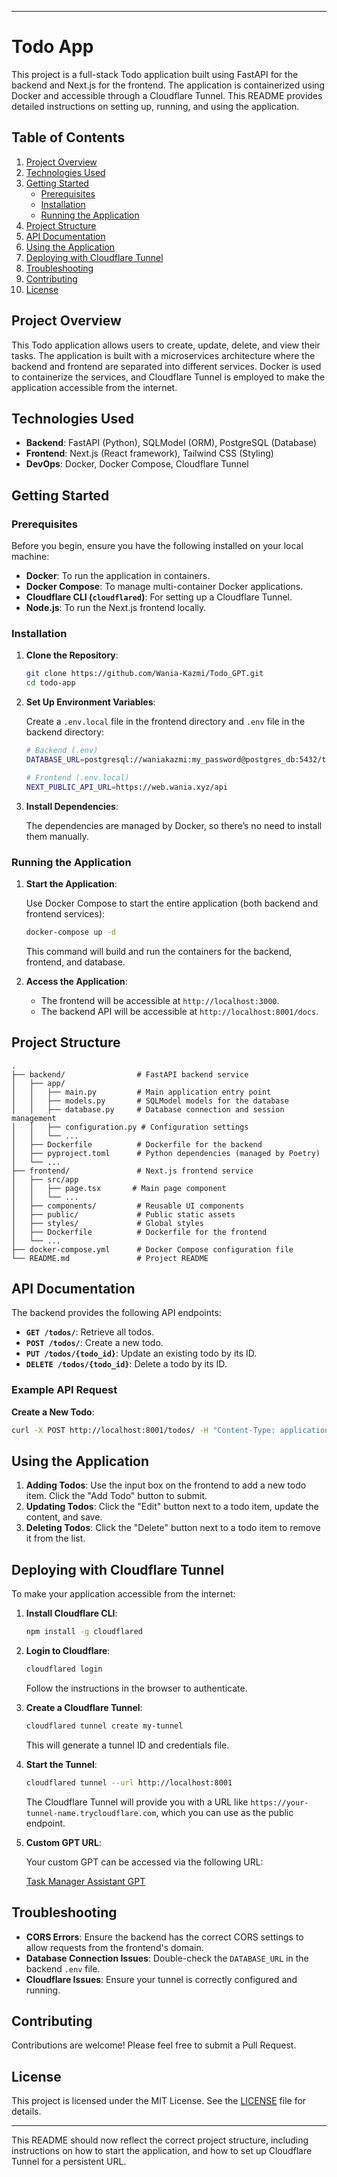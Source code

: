 
---

# Todo App

This project is a full-stack Todo application built using FastAPI for the backend and Next.js for the frontend. The application is containerized using Docker and accessible through a Cloudflare Tunnel. This README provides detailed instructions on setting up, running, and using the application.

## Table of Contents

1. [Project Overview](#project-overview)
2. [Technologies Used](#technologies-used)
3. [Getting Started](#getting-started)
   - [Prerequisites](#prerequisites)
   - [Installation](#installation)
   - [Running the Application](#running-the-application)
4. [Project Structure](#project-structure)
5. [API Documentation](#api-documentation)
6. [Using the Application](#using-the-application)
7. [Deploying with Cloudflare Tunnel](#deploying-with-cloudflare-tunnel)
8. [Troubleshooting](#troubleshooting)
9. [Contributing](#contributing)
10. [License](#license)

## Project Overview

This Todo application allows users to create, update, delete, and view their tasks. The application is built with a microservices architecture where the backend and frontend are separated into different services. Docker is used to containerize the services, and Cloudflare Tunnel is employed to make the application accessible from the internet.

## Technologies Used

- **Backend**: FastAPI (Python), SQLModel (ORM), PostgreSQL (Database)
- **Frontend**: Next.js (React framework), Tailwind CSS (Styling)
- **DevOps**: Docker, Docker Compose, Cloudflare Tunnel

## Getting Started

### Prerequisites

Before you begin, ensure you have the following installed on your local machine:

- **Docker**: To run the application in containers.
- **Docker Compose**: To manage multi-container Docker applications.
- **Cloudflare CLI (`cloudflared`)**: For setting up a Cloudflare Tunnel.
- **Node.js**: To run the Next.js frontend locally.

### Installation

1. **Clone the Repository**:

   ```bash
   git clone https://github.com/Wania-Kazmi/Todo_GPT.git
   cd todo-app
   ```

2. **Set Up Environment Variables**:
   
   Create a `.env.local` file in the frontend directory and `.env` file in the backend directory:

   ```bash
   # Backend (.env)
   DATABASE_URL=postgresql://waniakazmi:my_password@postgres_db:5432/todo_db

   # Frontend (.env.local)
   NEXT_PUBLIC_API_URL=https://web.wania.xyz/api
   ```

3. **Install Dependencies**:
   
   The dependencies are managed by Docker, so there’s no need to install them manually.

### Running the Application

1. **Start the Application**:

   Use Docker Compose to start the entire application (both backend and frontend services):

   ```bash
   docker-compose up -d
   ```

   This command will build and run the containers for the backend, frontend, and database.

2. **Access the Application**:

   - The frontend will be accessible at `http://localhost:3000`.
   - The backend API will be accessible at `http://localhost:8001/docs`.

## Project Structure

```plaintext
.
├── backend/                # FastAPI backend service
│   ├── app/
│   │   ├── main.py         # Main application entry point
│   │   ├── models.py       # SQLModel models for the database
│   │   ├── database.py     # Database connection and session management
│   │   ├── configuration.py # Configuration settings
│   │   └── ...
│   ├── Dockerfile          # Dockerfile for the backend
│   ├── pyproject.toml      # Python dependencies (managed by Poetry)
│   └── ...
├── frontend/               # Next.js frontend service
│   ├── src/app
│   │   ├── page.tsx       # Main page component
│   │   └── ...
│   ├── components/         # Reusable UI components
│   ├── public/             # Public static assets
│   ├── styles/             # Global styles
│   ├── Dockerfile          # Dockerfile for the frontend
│   └── ...
├── docker-compose.yml      # Docker Compose configuration file
└── README.md               # Project README
```

## API Documentation

The backend provides the following API endpoints:

- **`GET /todos/`**: Retrieve all todos.
- **`POST /todos/`**: Create a new todo.
- **`PUT /todos/{todo_id}`**: Update an existing todo by its ID.
- **`DELETE /todos/{todo_id}`**: Delete a todo by its ID.

### Example API Request

**Create a New Todo**:

```bash
curl -X POST http://localhost:8001/todos/ -H "Content-Type: application/json" -d '{"content": "Buy groceries"}'
```

## Using the Application

1. **Adding Todos**: Use the input box on the frontend to add a new todo item. Click the "Add Todo" button to submit.
2. **Updating Todos**: Click the "Edit" button next to a todo item, update the content, and save.
3. **Deleting Todos**: Click the "Delete" button next to a todo item to remove it from the list.

## Deploying with Cloudflare Tunnel

To make your application accessible from the internet:

1. **Install Cloudflare CLI**:
   
   ```bash
   npm install -g cloudflared
   ```

2. **Login to Cloudflare**:

   ```bash
   cloudflared login
   ```

   Follow the instructions in the browser to authenticate.

3. **Create a Cloudflare Tunnel**:

   ```bash
   cloudflared tunnel create my-tunnel
   ```

   This will generate a tunnel ID and credentials file.

4. **Start the Tunnel**:

   ```bash
   cloudflared tunnel --url http://localhost:8001
   ```

   The Cloudflare Tunnel will provide you with a URL like `https://your-tunnel-name.trycloudflare.com`, which you can use as the public endpoint.

5. **Custom GPT URL**:

   Your custom GPT can be accessed via the following URL:

   [Task Manager Assistant GPT](https://chatgpt.com/g/g-VbDzJGI77-task-manager-assistant)

## Troubleshooting

- **CORS Errors**: Ensure the backend has the correct CORS settings to allow requests from the frontend's domain.
- **Database Connection Issues**: Double-check the `DATABASE_URL` in the backend `.env` file.
- **Cloudflare Issues**: Ensure your tunnel is correctly configured and running.

## Contributing

Contributions are welcome! Please feel free to submit a Pull Request.

## License

This project is licensed under the MIT License. See the [LICENSE](LICENSE) file for details.

---

This README should now reflect the correct project structure, including instructions on how to start the application, and how to set up Cloudflare Tunnel for a persistent URL.